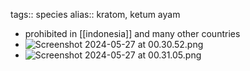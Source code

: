 tags:: species
alias:: kratom, ketum ayam

- prohibited in [[indonesia]] and many other countries
- ![Screenshot 2024-05-27 at 00.30.52.png](https://peach-geographical-bat-397.mypinata.cloud/ipfs/QmVKd3q8kRsG4tgW4T2nQhRWgJssK9ZiYtZ41hB1AxNwiP)
- ![Screenshot 2024-05-27 at 00.31.05.png](https://peach-geographical-bat-397.mypinata.cloud/ipfs/QmNcHRS61PmsB18zYUBqQwKUVZLnCzxT3QXw2cBEM8KqrS)